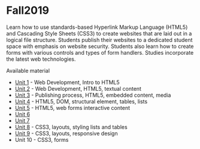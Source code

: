 # Fall2019
Learn how to use standards-based Hyperlink Markup Language (HTML5) and Cascading Style Sheets (CSS3) to create websites that are laid out in a logical file structure. Students publish their websites to a dedicated student space with emphasis on website security. Students also learn how to create forms with various controls and types of form handlers. Studies incorporate the latest web technologies.

Available material 
* [Unit 1](https://github.com/ebajcar/Fall2019/blob/notes10049/unit1.md) - Web Development, Intro to HTML5
* [Unit 2](https://github.com/ebajcar/Fall2019/blob/notes10049/unit2.md) - Web Development, HTML5, textual content
* [Unit 3](https://github.com/ebajcar/Fall2019/blob/notes10049/unit3.md) - Publishing process, HTML5, embedded content, media
* [Unit 4](https://github.com/ebajcar/Fall2019/blob/notes10049/unit4.md) - HTML5, DOM, structural element, tables, lists
* [Unit 5](https://github.com/ebajcar/Fall2019/blob/notes10049/unit5.md) - HTML5, web forms interactive content
* [Unit 6](https://github.com/ebajcar/Fall2019/blob/notes10049/unit6.md)
* [Unit 7](https://github.com/ebajcar/Fall2019/blob/notes10049/unit7.md)
* [Unit 8](https://github.com/ebajcar/Fall2019/blob/notes10049/unit8.md) - CSS3, layouts, styling lists and tables
* [Unit 9](https://github.com/ebajcar/Fall2019/blob/notes10049/unit9.md) - CSS3, layouts, responsive design
* Unit 10 - CSS3, forms



<!--stackedit_data:
eyJoaXN0b3J5IjpbLTExNjk3MzY0NjIsMTAxNjQyOTkyOF19
-->